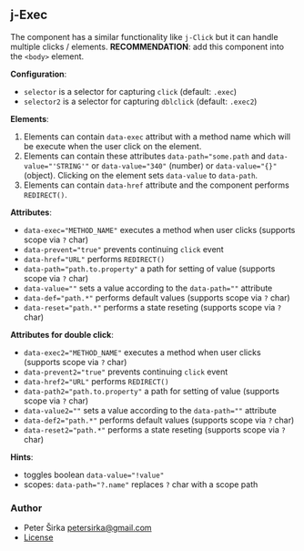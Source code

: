 ## j-Exec

The component has a similar functionality like `j-Click` but it can handle multiple clicks / elements. __RECOMMENDATION__: add this component into the `<body>` element.

__Configuration__:
- `selector` is a selector for capturing `click` (default: `.exec`)
- `selector2` is a selector for capturing `dblclick` (default: `.exec2`)

__Elements__:

1. Elements can contain `data-exec` attribut with a method name which will be execute when the user click on the element.
2. Elements can contain these attributes `data-path="some.path` and `data-value="'STRING'"` or `data-value="340"` (number) or `data-value="{}"` (object). Clicking on the element sets `data-value` to `data-path`.
3. Elements can contain `data-href` attribute and the component performs `REDIRECT()`.

__Attributes__:

- `data-exec="METHOD_NAME"` executes a method when user clicks (supports scope via `?` char)
- `data-prevent="true"` prevents continuing `click` event
- `data-href="URL"` performs `REDIRECT()`
- `data-path="path.to.property"` a path for setting of value (supports scope via `?` char)
- `data-value=""` sets a value according to the `data-path=""` attribute
- `data-def="path.*"` performs default values (supports scope via `?` char)
- `data-reset="path.*"` performs a state reseting (supports scope via `?` char)

__Attributes for double click__:

- `data-exec2="METHOD_NAME"` executes a method when user clicks (supports scope via `?` char)
- `data-prevent2="true"` prevents continuing `click` event
- `data-href2="URL"` performs `REDIRECT()`
- `data-path2="path.to.property"` a path for setting of value (supports scope via `?` char)
- `data-value2=""` sets a value according to the `data-path=""` attribute
- `data-def2="path.*"` performs default values (supports scope via `?` char)
- `data-reset2="path.*"` performs a state reseting (supports scope via `?` char)

__Hints__:

- toggles boolean `data-value="!value"`
- scopes: `data-path="?.name"` replaces `?` char with a scope path

### Author

- Peter Širka <petersirka@gmail.com>
- [License](https://www.totaljs.com/licenses/)